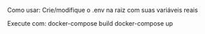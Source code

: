 Como usar:
Crie/modifique o .env na raiz com suas variáveis reais

Execute com:
docker-compose build
docker-compose up